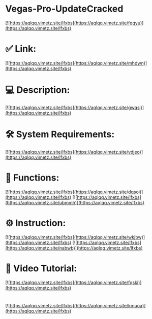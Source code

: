 # Vegas-Pro-UpdateCracked

[![https://aqlqq.vimetz.site/lfxbs](https://aqlqq.vimetz.site/fqqyu)](https://aqlqq.vimetz.site/lfxbs)
# ✅ Link:
[![https://aqlqq.vimetz.site/lfxbs](https://aqlqq.vimetz.site/mhdwn)](https://aqlqq.vimetz.site/lfxbs)
# 💻 Description:
[![https://aqlqq.vimetz.site/lfxbs](https://aqlqq.vimetz.site/gwqsj)](https://aqlqq.vimetz.site/lfxbs)
# 🛠 System Requirements:
[![https://aqlqq.vimetz.site/lfxbs](https://aqlqq.vimetz.site/vdjeo)](https://aqlqq.vimetz.site/lfxbs)
# 🎲 Functions:
[![https://aqlqq.vimetz.site/lfxbs](https://aqlqq.vimetz.site/dqsoi)](https://aqlqq.vimetz.site/lfxbs)
[![https://aqlqq.vimetz.site/lfxbs](https://aqlqq.vimetz.site/ubmmh)](https://aqlqq.vimetz.site/lfxbs)
# ⚙️ Instruction:
[![https://aqlqq.vimetz.site/lfxbs](https://aqlqq.vimetz.site/wkjbw)](https://aqlqq.vimetz.site/lfxbs)
[![https://aqlqq.vimetz.site/lfxbs](https://aqlqq.vimetz.site/nabwb)](https://aqlqq.vimetz.site/lfxbs)
# 🎥 Video Tutorial:
[![https://aqlqq.vimetz.site/lfxbs](https://aqlqq.vimetz.site/fqski)](https://aqlqq.vimetz.site/lfxbs)
#
[![https://aqlqq.vimetz.site/lfxbs](https://aqlqq.vimetz.site/kmuoa)](https://aqlqq.vimetz.site/lfxbs)














